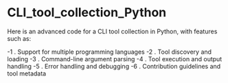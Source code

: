 # CLI_tool_collection_Python
Here is an advanced code for a CLI tool collection in Python, with features such as:

  -1 . Support for multiple programming languages
  -2 . Tool discovery and loading
  -3 . Command-line argument parsing
  -4 . Tool execution and output handling
  -5 . Error handling and debugging
  -6 . Contribution guidelines and tool metadata
